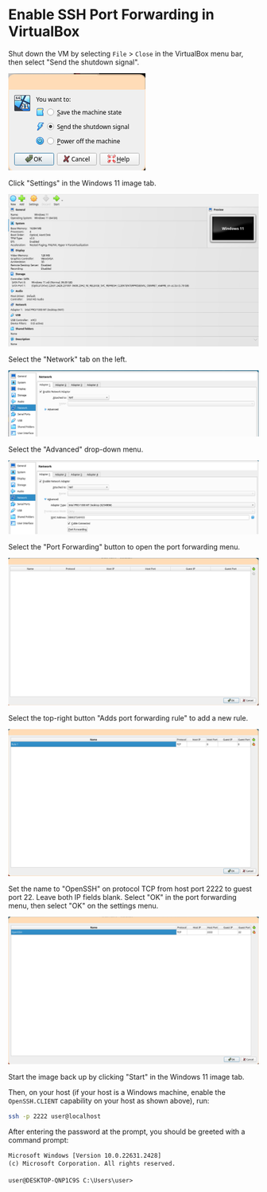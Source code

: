 # Enable SSH Port Forwarding in VirtualBox

Shut down the VM by selecting `File` > `Close` in the
VirtualBox menu bar, then select "Send the shutdown
signal".

![](images/2024-03-16-12-45-13.png)

Click "Settings" in the Windows 11 image tab.

![](images/2024-03-16-12-10-29.png)


Select the "Network" tab on the left.

![](images/2024-03-16-12-46-16.png)

Select the "Advanced" drop-down menu.

![](images/2024-03-16-12-46-28.png)

Select the "Port Forwarding" button to open the port forwarding menu.

![](images/2024-03-16-12-46-44.png)

Select the top-right button "Adds port forwarding rule" to add a new rule.

![](images/2024-03-16-12-47-01.png)

Set the name to "OpenSSH" on protocol TCP from host
port 2222 to guest port 22. Leave both IP fields blank.
Select "OK" in the port forwarding menu, then select
"OK" on the settings menu.

![](images/2024-03-16-12-50-38.png)

Start the image back up by clicking "Start" in the
Windows 11 image tab.

Then, on your host (if your host is a Windows machine,
enable the `OpenSSH.CLIENT` capability on your host as
shown above), run:

```sh
ssh -p 2222 user@localhost
```

After entering the password at the prompt, you should
be greeted with a command prompt:

```txt
Microsoft Windows [Version 10.0.22631.2428]
(c) Microsoft Corporation. All rights reserved.

user@DESKTOP-QNP1C9S C:\Users\user>
```
